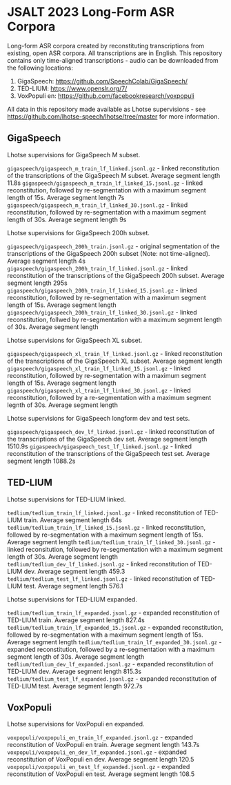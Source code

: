 # JSALT 2023 Long-Form ASR Corpora

Long-form ASR corpora created by reconstituting transcriptions from existing, open ASR corpora. All transcriptions are in English. This repository contains only time-aligned transcriptions - audio can be downloaded from the following locations:

1. GigaSpeech: https://github.com/SpeechColab/GigaSpeech/
2. TED-LIUM: https://www.openslr.org/7/
3. VoxPopuli en: https://github.com/facebookresearch/voxpopuli

All data in this repository made available as Lhotse supervisions - see https://github.com/lhotse-speech/lhotse/tree/master for more information. 

## GigaSpeech

Lhotse supervisions for GigaSpeech M subset. 

`gigaspeech/gigaspeech_m_train_lf_linked.jsonl.gz` - linked reconstitution of the transcriptions of the GigaSpeech M subset. Average segment length 11.8s
`gigaspeech/gigaspeech_m_train_lf_linked_15.jsonl.gz` - linked reconstitution, followed by re-segmentation with a maximum segment length of 15s. Average segment length 7s
`gigaspeech/gigaspeech_m_train_lf_linked_30.jsonl.gz` - linked reconstitution, followed by re-segmentation with a maximum segment length of 30s. Average segment length 9s

Lhotse supervisions for GigaSpeech 200h subset.

`gigaspeech/gigaspeech_200h_train.jsonl.gz` - original segmentation of the transcriptions of the GigaSpeech 200h subset (Note: not time-aligned). Average segment length 4s
`gigaspeech/gigaspeech_200h_train_lf_linked.jsonl.gz` - linked reconstitution of the transcriptions of the GigaSpeech 200h subset. Average segment length 295s
`gigaspeech/gigaspeech_200h_train_lf_linked_15.jsonl.gz` - linked reconstitution, followed by re-segmentation with a maximum segment length of 15s. Average segment length
`gigaspeech/gigaspeech_200h_train_lf_linked_30.jsonl.gz` - linked reconstitution, follwed by re-segmentation with a maximum segment length of 30s. Average segment length

Lhotse supervisions for GigaSpeech XL subset.

`gigaspeech/gigaspeech_xl_train_lf_linked.jsonl.gz` - linked reconstitution of the transcriptions of the GigaSpeech XL subset. Average segment length
`gigaspeech/gigaspeech_xl_train_lf_linked_15.jsonl.gz` - linked reconstitution, followed by re-segmentation with a maximum segment length of 15s. Average segment length
`gigaspeech/gigaspeech_xl_train_lf_linked_30.jsonl.gz` - linked reconstitution, followed by a re-segmentation with a maximum segment legnth of 30s. Average segment length

Lhotse supervisions for GigaSpeech longform dev and test sets.

`gigaspeech/gigaspeech_dev_lf_linked.jsonl.gz` - linked reconstitution of the transcriptions of the GigaSpeech dev set. Average segment length 1510.9s
`gigaspeech/gigaspeech_test_lf_linked.jsonl.gz` - linked reconstitution of the transcriptions of the GigaSpeech test set. Average segment length 1088.2s

## TED-LIUM

Lhotse supervisions for TED-LIUM linked.

`tedlium/tedlium_train_lf_linked.jsonl.gz` - linked reconstitution of TED-LIUM train. Average segment length 64s
`tedlium/tedlium_train_lf_linked_15.jsonl.gz` - linked reconstitution, followed by re-segmentation with a maximum segment length of 15s. Average segment length
`tedlium/tedlium_train_lf_linked_30.jsonl.gz` - linked reconsitution, followed by re-segmentation with a maximum segment length of 30s. Average segment length
`tedlium/tedlium_dev_lf_linked.jsonl.gz` - linked reconstitution of TED-LIUM dev. Average segment length 459.3
`tedlium/tedlium_test_lf_linked.jsonl.gz` - linked reconstitution of TED-LIUM test. Average segment length 576.1

Lhotse supervisions for TED-LIUM expanded.

`tedlium/tedlium_train_lf_expanded.jsonl.gz` - expanded reconstitution of TED-LIUM train. Average segment length 827.4s
`tedlium/tedlium_train_lf_expanded_15.jsonl.gz` - expanded reconstitution, followed by re-segmentation with a maximum segment length of 15s. Average segment length 
`tedlium/tedlium_train_lf_expanded_30.jsonl.gz` - expanded reconstitution, followed by a re-segmentation with a maximum segment length of 30s. Average segment length 
`tedlium/tedlium_dev_lf_expanded.jsonl.gz` - expanded reconstitution of TED-LIUM dev. Average segment length 815.3s
`tedlium/tedlium_test_lf_expanded.jsonl.gz` - expanded reconstitution of TED-LIUM test. Average segment length 972.7s

## VoxPopuli

Lhotse supervisions for VoxPopuli en expanded.

`voxpopuli/voxpopuli_en_train_lf_expanded.jsonl.gz` - expanded reconstitution of VoxPopuli en train. Average segment length 143.7s
`voxpopuli/voxpopuli_en_dev_lf_expanded.jsonl.gz` - expanded reconstitution of VoxPopuli en dev. Average segment length 120.5
`voxpopuli/voxpopuli_en_test_lf_expanded.jsonl.gz` - expanded reconstitution of VoxPopuli en test. Average segment length 108.5
